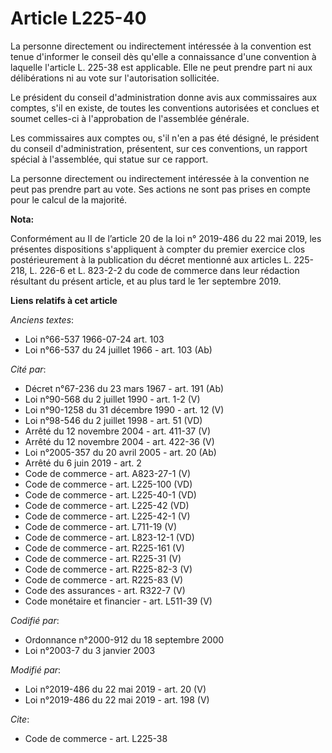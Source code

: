 # Article L225-40

La personne directement ou indirectement intéressée à la convention est tenue d'informer le conseil dès qu'elle a
connaissance d'une convention à laquelle l'article L. 225-38 est applicable. Elle ne peut prendre part ni aux délibérations
ni au vote sur l'autorisation sollicitée. 

Le président du conseil d'administration donne avis aux commissaires aux comptes, s'il en existe, de toutes les conventions
autorisées et conclues et soumet celles-ci à l'approbation de l'assemblée générale. 

Les commissaires aux comptes ou, s'il n'en a pas été désigné, le président du conseil d'administration, présentent, sur ces
conventions, un rapport spécial à l'assemblée, qui statue sur ce rapport. 

La personne directement ou indirectement intéressée à la convention ne peut pas prendre part au vote. Ses actions ne sont pas
prises en compte pour le calcul de la majorité.

**Nota:**

Conformément au II de l’article 20 de la loi n° 2019-486 du 22 mai 2019, les présentes dispositions s'appliquent à compter du
premier exercice clos postérieurement à la publication du décret mentionné aux articles L. 225-218, L. 226-6 et L. 823-2-2 du
code de commerce dans leur rédaction résultant du présent article, et au plus tard le 1er septembre 2019.

**Liens relatifs à cet article**

_Anciens textes_:

  - Loi n°66-537 1966-07-24 art. 103
  - Loi n°66-537 du 24 juillet 1966 - art. 103 (Ab)

_Cité par_:

  - Décret n°67-236 du 23 mars 1967 - art. 191 (Ab)
  - Loi n°90-568 du 2 juillet 1990 - art. 1-2 (V)
  - Loi n°90-1258 du 31 décembre 1990 - art. 12 (V)
  - Loi n°98-546 du 2 juillet 1998 - art. 51 (VD)
  - Arrêté du 12 novembre 2004 - art. 411-37 (V)
  - Arrêté du 12 novembre 2004 - art. 422-36 (V)
  - Loi n°2005-357 du 20 avril 2005 - art. 20 (Ab)
  - Arrêté du 6 juin 2019 - art. 2
  - Code de commerce - art. A823-27-1 (V)
  - Code de commerce - art. L225-100 (VD)
  - Code de commerce - art. L225-40-1 (VD)
  - Code de commerce - art. L225-42 (VD)
  - Code de commerce - art. L225-42-1 (V)
  - Code de commerce - art. L711-19 (V)
  - Code de commerce - art. L823-12-1 (VD)
  - Code de commerce - art. R225-161 (V)
  - Code de commerce - art. R225-31 (V)
  - Code de commerce - art. R225-82-3 (V)
  - Code de commerce - art. R225-83 (V)
  - Code des assurances - art. R322-7 (V)
  - Code monétaire et financier - art. L511-39 (V)

_Codifié par_:

  - Ordonnance n°2000-912 du 18 septembre 2000
  - Loi n°2003-7 du 3 janvier 2003

_Modifié par_:

  - Loi n°2019-486 du 22 mai 2019 - art. 20 (V)
  - Loi n°2019-486 du 22 mai 2019 - art. 198 (V)

_Cite_:

  - Code de commerce - art. L225-38

